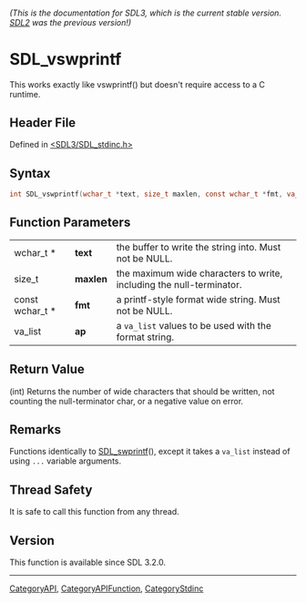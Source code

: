 ###### (This is the documentation for SDL3, which is the current stable version. [SDL2](https://wiki.libsdl.org/SDL2/) was the previous version!)
# SDL_vswprintf

This works exactly like vswprintf() but doesn't require access to a C runtime.

## Header File

Defined in [<SDL3/SDL_stdinc.h>](https://github.com/libsdl-org/SDL/blob/main/include/SDL3/SDL_stdinc.h)

## Syntax

```c
int SDL_vswprintf(wchar_t *text, size_t maxlen, const wchar_t *fmt, va_list ap);
```

## Function Parameters

|                 |            |                                                                      |
| --------------- | ---------- | -------------------------------------------------------------------- |
| wchar_t *       | **text**   | the buffer to write the string into. Must not be NULL.               |
| size_t          | **maxlen** | the maximum wide characters to write, including the null-terminator. |
| const wchar_t * | **fmt**    | a printf-style format wide string. Must not be NULL.                 |
| va_list         | **ap**     | a `va_list` values to be used with the format string.                |

## Return Value

(int) Returns the number of wide characters that should be written, not
counting the null-terminator char, or a negative value on error.

## Remarks

Functions identically to [SDL_swprintf](SDL_swprintf)(), except it takes a
`va_list` instead of using `...` variable arguments.

## Thread Safety

It is safe to call this function from any thread.

## Version

This function is available since SDL 3.2.0.

----
[CategoryAPI](CategoryAPI), [CategoryAPIFunction](CategoryAPIFunction), [CategoryStdinc](CategoryStdinc)

